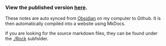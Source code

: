 ### View the published version [here](https://stevelipinski.github.io/Rock-Code-Snippets).

These notes are auto synced from [Obsidian](https://obsidian.md) on my computer to Github. It is then automatically compiled into a website using MkDocs.

If you are looking for the source markdown files, they can be found under the [./Rock](./Rock) subfolder.
